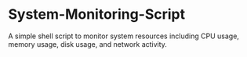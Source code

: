 # System-Monitoring-Script
A simple shell script to monitor system resources including CPU usage, memory usage, disk usage, and network activity.
